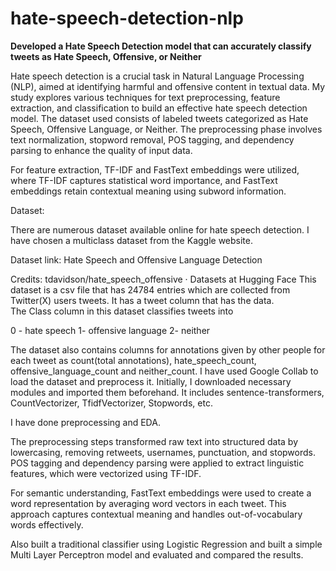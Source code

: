# hate-speech-detection-nlp
**Developed a Hate Speech Detection model that can accurately classify tweets as Hate Speech, Offensive, or Neither**

Hate speech detection is a crucial task in Natural Language Processing (NLP), aimed at identifying harmful and offensive content in textual data. My study explores various techniques for text preprocessing, feature extraction, and classification to build an effective hate speech detection model. The dataset used consists of labeled tweets categorized as Hate Speech, Offensive Language, or Neither. The preprocessing phase involves text normalization, stopword removal, POS tagging, and dependency parsing to enhance the quality of input data.


For feature extraction, TF-IDF and FastText embeddings were utilized, where TF-IDF captures statistical word importance, and FastText embeddings retain contextual meaning using subword information.

Dataset:

There are numerous dataset available online for hate speech detection. I have chosen a multiclass dataset from the Kaggle website.

Dataset link: Hate Speech and Offensive Language Detection

Credits: tdavidson/hate_speech_offensive · Datasets at Hugging Face
This dataset is a csv file that has 24784 entries which are collected from Twitter(X) users tweets. It has a tweet column that has the data.  
The Class column in this dataset classifies tweets into

0 - hate speech
1- offensive language 
2- neither 

The dataset also contains columns for annotations given by other people for each tweet as count(total annotations), hate_speech_count, offensive_language_count and neither_count.
I have used Google Collab to load the dataset and preprocess it. Initially, I downloaded necessary modules and imported them beforehand. It includes sentence-transformers, CountVectorizer, TfidfVectorizer, Stopwords, etc.

I have done preprocessing and EDA.

The preprocessing steps transformed raw text into structured data by lowercasing, removing retweets, usernames, punctuation, and stopwords. POS tagging and dependency parsing were applied to extract linguistic features, which were vectorized using TF-IDF.

For semantic understanding, FastText embeddings were used to create a word representation by averaging word vectors in each tweet. This approach captures contextual meaning and handles out-of-vocabulary words effectively.

Also built a traditional classifier using Logistic Regression and built a simple Multi Layer Perceptron model and evaluated and compared the results.
